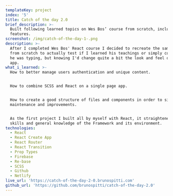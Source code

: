 ```yaml
---
templateKey: project
index: '5'
title: Catch of the day 2.0
brief_description: >-
  Built following learned topics on Wes Bos’ course from scratch, included more
  features.
screenshot: /img/catch-of-the-day-1-.png
description: >-
  After I completed Wes Bos' React course I decided to recreate the same web app
  from scratch to actually test if I learned his teachings or simply copied what
  he was typing, but knowing I'd change quite a bit the look and feel of the
  app.
what_i_learned: >-
  How to better manage users authentication and unique content.


  How to combine SCSS and React on a single page app.


  How to create a good structure of files and components in order to simplify
  maintenance and improvements.


  As the first project I built all by myself with React, it straightened my
  skills and general knowledge of the Framework and its environment.
technologies:
  - React
  - React Create App
  - React Router
  - React Transition
  - Prop Types
  - Firebase
  - Re-base
  - SCSS
  - Github
  - Netlify
live_url: 'https://catch-of-the-day-2-0.brunospitti.com'
github_url: 'https://github.com/brunospitti/catch-of-the-day-2.0'
---
```


